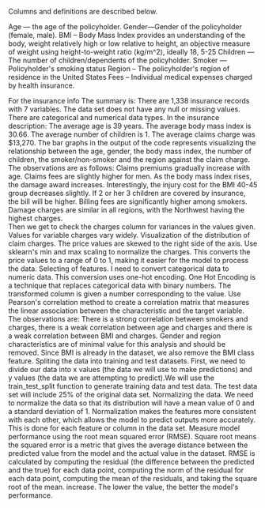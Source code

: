 Columns and definitions are described below.

Age — the age of the policyholder.
Gender—Gender of the policyholder (female, male).
BMI – Body Mass Index provides an understanding of the body, weight relatively high or low relative to height, an objective measure of weight using height-to-weight ratio (kg/m^2), ideally 18, 5-25
Children — The number of children/dependents of the policyholder. Smoker — Policyholder's smoking status
Region – The policyholder's region of residence in the United States
Fees – Individual medical expenses charged by health insurance.

For the insurance info 
The summary is:
         There are 1,338 insurance records with 7 variables.
         The data set does not have any null or missing values.
         There are categorical and numerical data types. 
In the insurance description:
          The average age is 39 years.
          The average body mass index is 30.66.
          The average number of children is 1.
          The average claims charge was $13,270.
The bar graphs in the output of the code represents visualizing the relationship between the age,  gender, the body mass index, the number of children, the smoker/non-smoker and the region against the claim charge. The observations are as follows: 
Claims premiums gradually increase with age.
Claims fees are slightly higher for men.
As the body mass index rises, the damage award increases. Interestingly, the injury cost for the BMI 40-45 group decreases slightly.
If 2 or her 3 children are covered by insurance, the bill will be higher. Billing fees are significantly higher among smokers.
Damage charges are similar in all regions, with the Northwest having the highest charges.          
Then we get to check the charges column for variances in the values given. Values for variable charges vary widely. 
Visualization of the distribution of claim charges. The price values are skewed to the right side of the axis. Use sklearn's min and max scaling to normalize the charges. This converts the price values to a range of 0 to 1, making it easier for the model to process the data.
Selecting of features. I need to convert categorical data to numeric data. This conversion uses one-hot encoding. One Hot Encoding is a technique that replaces categorical data with binary numbers. The transformed column is given a number corresponding to the value. 
Use Pearson's correlation method to create a correlation matrix that measures the linear association between the characteristic and the target variable. The observations are: There is a strong correlation between smokers and charges, there is a weak correlation between age and charges and there is a weak correlation between BMI and charges.
Gender and region characteristics are of minimal value for this analysis and should be removed. Since BMI is already in the dataset, we also remove the BMI class feature. 
Spliting the data into training and test datasets. First, we need to divide our data into x values (the data we will use to make predictions) and y values (the data we are attempting to predict).We will use the train_test_split function to generate training data and test data. The test data set will include 25% of the original data set.
Normalizing the data. We need to normalize the data so that its distribution will have a mean value of 0 and a standard deviation of 1. Normalization makes the features more consistent with each other, which allows the model to predict outputs more accurately. This is done for each feature or column in the data set.
Measure model performance using the root mean squared error (RMSE). Square root means the squared error is a metric that gives the average distance between the predicted value from the model and the actual value in the dataset. RMSE is calculated by computing the residual (the difference between the predicted and the true) for each data point, computing the norm of the residual for each data point, computing the mean of the residuals, and taking the square root of the mean. increase. The lower the value, the better the model's performance. 
